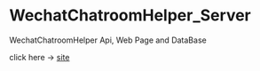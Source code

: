 # WechatChatroomHelper_Server
WechatChatroomHelper Api, Web Page and DataBase

click here -> [site](http://116.62.247.71:8080/wechat)

